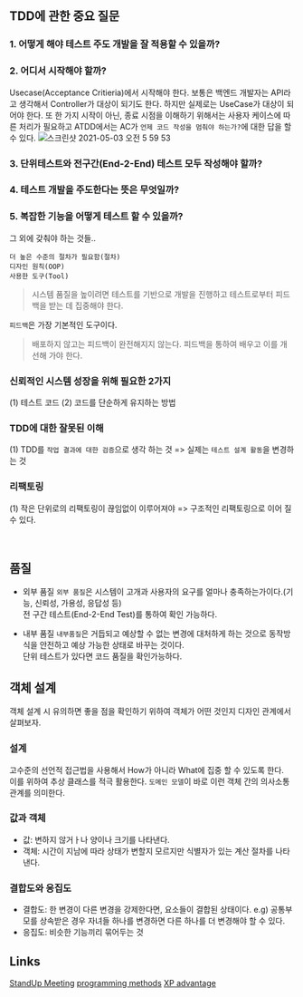 ## TDD에 관한 중요 질문


### 1. 어떻게 해야 테스트 주도 개발을 잘 적용할 수 있을까?


### 2. 어디서 시작해야 할까?
Usecase(Acceptance Critieria)에서 시작해야 한다. 보통은 백엔드 개발자는 API라고 생각해서 Controller가 대상이 되기도 한다. 하지만 실제로는 UseCase가 대상이 되어야 한다.
또 한 가지 시작이 아닌, 종료 시점을 이해하기 위해서는 사용자 케이스에 따른 처리가 필요하고 ATDD에서는 AC가 `언제 코드 작성을 멈춰야 하는가?`에 대한 답을 할 수 있다. 
![스크린샷 2021-05-03 오전 5 59 53](https://user-images.githubusercontent.com/10345220/116827601-cf0bb700-abd4-11eb-8c92-8c8e0923efd7.png)



### 3. 단위테스트와 전구간(End-2-End) 테스트 모두 작성해야 할까?

### 4. 테스트 개발을 주도한다는 뜻은 무엇일까?

### 5. 복잡한 기능을 어떻게 테스트 할 수 있을까?



그 외에 갖춰야 하는 것들..
```
더 높은 수준의 절차가 필요함(절차)
디자인 원칙(OOP)
사용한 도구(Tool)
```

> 시스템 품질을 높이려면 테스트를 기반으로 개발을 진행하고 테스트로부터 피드백을 받는 데 집중해야 한다.

`피드백`은 가장 기본적인 도구이다.
> 배포하지 않고는 피드백이 완전해지지 않는다. 피드백을 통하여 배우고 이를 개선해 가야 한다.


### 신뢰적인 시스템 성장을 위해 필요한 2가지

(1) 테스트 코드
(2) 코드를 단순하게 유지하는 방법


### TDD에 대한 잘못된 이해

(1) TDD를 `작업 결과에 대한 검증`으로 생각 하는 것 => 실제는 `테스트 설계 활동`을 변경하는 것

### 리팩토링

(1) 작은 단위로의 리팩토링이 끊임없이 이루어져야 => 구조적인 리팩토링으로 이어 질 수 있다.

<br/>

## 품질

- 외부 품질
`외부 품질`은 시스템이 고개과 사용자의 요구를 얼마나 충족하는가이다.(기능, 신뢰성, 가용성, 응답성 등) <br/>
전 구간 테스트(End-2-End Test)를 통하여 확인 가능하다. 


- 내부 품질
`내부품질`은 거듭되고 예상할 수 없는 변경에 대처하게 하는 것으로 동작방식을 안전하고 예상 가능한 상태로 바꾸는 것이다. <br/>
단위 테스트가 있다면 코드 품질을 확인가능하다.




## 객체 설계
객체 설계 시 유의하면 좋을 점을 확인하기 위하여 객체가 어떤 것인지 디자인 관계에서 살펴보자.

### 설계
고수준의 선언적 접근법을 사용해서 How가 아니라 What에 집중 할 수 있도록 한다. <br/>
이를 위하여 추상 클래스를 적극 활용한다. `도메인 모델`이 바로 이런 객체 간의 의사소통 관계를 의미한다.

### 값과 객체
- 값: 변하지 않거ㅏ나 양이나 크기를 나타낸다.
- 객체: 시간이 지남에 따라 상태가 변할지 모르지만 식별자가 있는 계산 절차를 나타낸다.


### 결합도와 응집도
- 결합도: 한 변경이 다른 변경을 강제한다면, 요소들이 결합된 상태이다. e.g) 공통부모를 상속받은 경우 자녀들 하나를 변경하면 다른 하나를 더 변경해야 할 수 있다.
- 응집도: 비슷한 기능끼리 묶어두는 것 



## Links
[StandUp Meeting](https://martinfowler.com/articles/itsNotJustStandingUp.html)
[programming methods](https://medium.com/@filzahafidzahf5/sdlc-waterfall-agile-extreme-programming-methods-88eda4de6858)
[XP advantage](https://www.altexsoft.com/blog/business/extreme-programming-values-principles-and-practices/)
